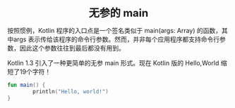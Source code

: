 <center><font size="5"><b>无参的 main</b></font></center>

按照惯例，Kotlin 程序的入口点是一个签名类似于 main(args: Array<String>) 的函数，其中args 表示传给该程序的命令行参数。然而，并非每个应用程序都支持命令行参数，因此这个参数往往到最后都没有用到。

Kotlin 1.3 引入了一种更简单的无参 main 形式。现在 Kotlin 版的 Hello,World 缩短了19个字符！

```kotlin
fun main() {
		println("Hello, world!")
}
```

